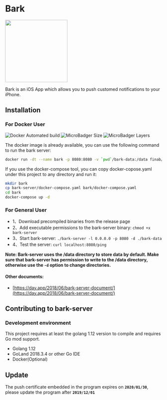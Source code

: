 # Bark

<img src="https://wx3.sinaimg.cn/mw690/0060lm7Tly1g0nfnjjxbbj30sg0sg757.jpg" width=200px height=200px />

Bark is an iOS App which allows you to push customed notifications to your iPhone.

## Installation

### For Docker User

![Docker Automated build](https://img.shields.io/docker/automated/finab/bark-server.svg) ![MicroBadger Size](https://img.shields.io/microbadger/image-size/finab/bark-server.svg) ![MicroBadger Layers](https://img.shields.io/microbadger/layers/finab/bark-server.svg)

The docker image is already available, you can use the following command to run the bark server:

``` sh
docker run -dt --name bark -p 8080:8080 -v `pwd`/bark-data:/data finab/bark-server
```

If you use the docker-compose tool, you can copy docker-copose.yaml under this project to any directory and run it:

``` sh
mkdir bark
cp bark-server/docker-compose.yaml bark/docker-compose.yaml
cd bark
docker-compose up -d
```

### For General User 

- 1、Download precompiled binaries from the release page
- 2、Add executable permissions to the bark-server binary: `chmod +x bark-server`
- 3、Start bark-server: `./bark-server -l 0.0.0.0 -p 8080 -d ./bark-data`
- 4、Test the server: `curl localhost:8080/ping`

**Note: Bark-server uses the /data directory to store data by default. Make sure that bark-server has permission to write to the /data directory, otherwise use the `-d` option to change directories.**

#### Other documents:

- [https://day.app/2018/06/bark-server-document/](https://day.app/2018/06/bark-server-document/)
  
## Contributing to bark-server

### Development environment

This project requires at least the golang 1.12 version to compile and requires Go mod support.

- Golang 1.12
- GoLand 2018.3.4 or other Go IDE
- Docker(Optional)

## Update 

The push certificate embedded in the program expires on **`2020/01/30`**, please update the program after **`2019/12/01`**
